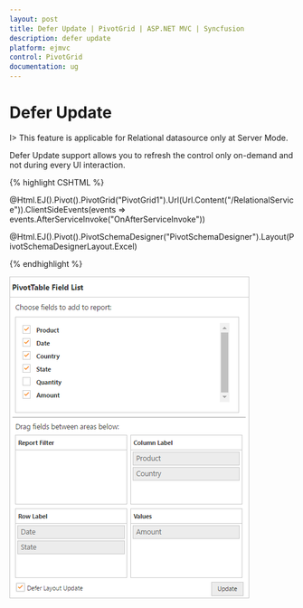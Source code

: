 ```yaml
---
layout: post
title: Defer Update | PivotGrid | ASP.NET MVC | Syncfusion
description: defer update
platform: ejmvc
control: PivotGrid
documentation: ug
---
```


# Defer Update

I> This feature is applicable for Relational datasource only at Server Mode.

Defer Update support allows you to refresh the control only on-demand and not during every UI interaction.

{% highlight CSHTML %}

@Html.EJ().Pivot().PivotGrid("PivotGrid1").Url(Url.Content("/RelationalService")).ClientSideEvents(events => events.AfterServiceInvoke("OnAfterServiceInvoke"))

@Html.EJ().Pivot().PivotSchemaDesigner("PivotSchemaDesigner").Layout(PivotSchemaDesignerLayout.Excel)

<script type="text/javascript">
    OnAfterServiceInvoke = function(evt) {
        if (evt.action == "initialize") {
            var PivotSchemaDesigner = $("#PivotSchemaDesigner").data('ejPivotSchemaDesigner');
            if (PivotSchemaDesigner.model.pivotControl == null) {
                PivotSchemaDesigner.model.pivotControl = this;
                PivotSchemaDesigner.model.enableWrapper = true;
                PivotSchemaDesigner.model.layout = "excel";
                PivotSchemaDesigner._load();
            }
        }
    }
</script>

{% endhighlight %}


![](Defer-Update_images/Relational.png)

